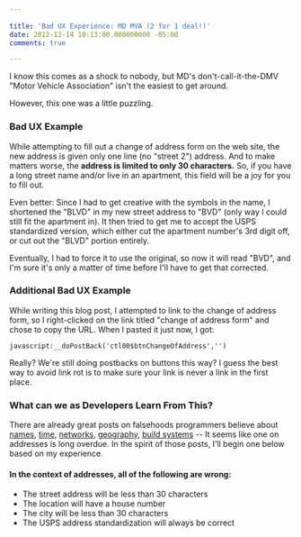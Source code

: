 ```yaml
---
 
title: 'Bad UX Experience: MD MVA (2 for 1 deal!)'
date: 2012-12-14 10:13:00.000000000 -05:00
comments: true

---
```

I know this comes as a shock to nobody, but MD's don't-call-it-the-DMV "Motor Vehicle Association" isn't the easiest to get around.

However, this one was a little puzzling.

### Bad UX Example

While attempting to fill out a change of address form on the web site, the new address is given only one line (no "street 2") address. And to make matters worse, the **address is limited to only 30 characters.** So, if you have a long street name and/or live in an apartment, this field will be a joy for you to fill out.

Even better: Since I had to get creative with the symbols in the name, I shortened the "BLVD" in my new street address to "BVD" (only way I could still fit the apartment in). It then tried to get me to accept the USPS standardized version, which either cut the apartment number's 3rd digit off, or cut out the "BLVD" portion entirely.

Eventually, I had to force it to use the original, so now it will read "BVD", and I'm sure it's only a matter of time before I'll have to get that corrected.

### Additional Bad UX Example
While writing this blog post, I attempted to link to the change of address form, so I right-clicked on the link titled "change of address form" and chose to copy the URL. When I pasted it just now, I got:

    javascript:__doPostBack('ctl00$btnChangeOfAddress','')

Really? We're still doing postbacks on buttons this way? I guess the best way to avoid link rot is to make sure your link is never a link in the first place.

### What can we as Developers Learn From This?

There are already great posts on falsehoods programmers believe about [names], [time], [networks], [geography], [build systems] -- It seems like one on addresses is long overdue. In the spirit of those posts, I'll begin one below based on my experience.

#### In the context of addresses, all of the following are wrong:
* The street address will be less than 30 characters
* The location will have a house number
* The city will be less than 30 characters
* The USPS address standardization will always be correct

[names]: http://www.kalzumeus.com/2010/06/17/falsehoods-programmers-believe-about-names/

[time]: http://infiniteundo.com/post/25326999628/falsehoods-programmers-believe-about-time

[networks]: http://erratasec.blogspot.com/2012/06/falsehoods-programmers-believe-about.html

[geography]: http://wiesmann.codiferes.net/wordpress/?p=15187&amp;lang=en

[build systems]: http://pozorvlak.livejournal.com/174763.html
